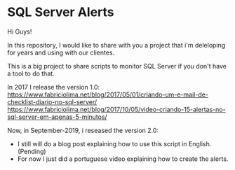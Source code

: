 # SQL Server Alerts

Hi Guys!

In this repository, I would like to share with you a project that i'm deleloping for years and using with our clientes.

This is a big project to share scripts to monitor SQL Server if you don't have a tool to do that.

In 2017 I release the version 1.0:
https://www.fabriciolima.net/blog/2017/05/01/criando-um-e-mail-de-checklist-diario-no-sql-server/
https://www.fabriciolima.net/blog/2017/10/05/video-criando-15-alertas-no-sql-server-em-apenas-5-minutos/

Now, in September-2019, i reseased the version 2.0:
  - I still will do a blog post explaining how to use this script in English. (Pending)
  - For now I just did a portuguese video explaining how to create the alerts.

